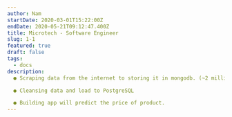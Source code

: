 ```yaml
---
author: Nam
startDate: 2020-03-01T15:22:00Z
endDate: 2020-05-21T09:12:47.400Z
title: Microtech - Software Engineer
slug: 1-1
featured: true
draft: false
tags:
  - docs
description:
  ● Scraping data from the internet to storing it in mongodb. (~2 million records)

  ● Cleansing data and load to PostgreSQL

  ● Building app will predict the price of product.
---
```


